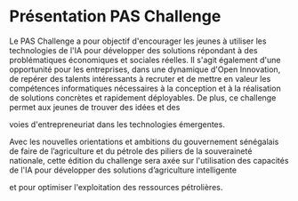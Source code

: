 # Présentation PAS Challenge 

Le PAS Challenge a pour objectif d'encourager les jeunes à utiliser les technologies de l'IA pour développer des solutions répondant à des
problématiques économiques et sociales réelles. Il s'agit également d'une opportunité pour les entreprises, dans une dynamique d'Open
Innovation, de repérer des talents intéressants à recruter et de mettre en valeur les compétences informatiques nécessaires à la conception
et à la réalisation de solutions concrètes et rapidement déployables. De plus, ce challenge permet aux jeunes de trouver des idées et des

voies d'entrepreneuriat dans les technologies émergentes.

Avec les nouvelles orientations et ambitions du gouvernement sénégalais de faire de l’agriculture et du pétrole des piliers de la souveraineté
nationale, cette édition du challenge sera axée sur l'utilisation des capacités de l'IA pour développer des solutions d’agriculture intelligente

et pour optimiser l'exploitation des ressources pétrolières.


